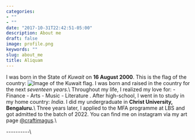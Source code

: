 ```yaml
---
categories:
- ""
- ""
date: "2017-10-31T22:42:51-05:00"
description: About me
draft: false
image: profile.png
keywords: ""
slug: about_me
title: Aliquam
---
```

I was born in the State of _Kuwait_ on **16 August 2000**. This is the flag of the country: ![Image of the Kuwait flag](https://upload.wikimedia.org/wikipedia/commons/thumb/a/aa/Flag_of_Kuwait.svg/383px-Flag_of_Kuwait.svg.png). I was born and raised in the country for the next *seventeen years*.\ Throughout my life, I realized my love for: - Finance - Arts - Music - Literature \. After high-school, I went in to study in my home country: *India*. I did my undergraduate in **Christ University, Bengaluru.**\ Three years later, I applied to the MFA programme at LBS and got admitted to the batch of 2022. You can find me on instagram via my art page [@craftimagus](https://www.instagram.com/craftimagus/).\

----------\